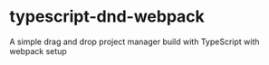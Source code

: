 # typescript-dnd-webpack
A simple drag and drop project manager build with TypeScript with webpack setup
